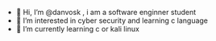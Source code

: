 - 👋 Hi, I’m @danvosk , i am a software enginner student
- 👀 I’m interested in cyber security and learning c language
- 🌱 I’m currently learning c or kali linux


<!---
danvosk/danvosk is a ✨ special ✨ repository because its `README.md` (this file) appears on your GitHub profile.
You can click the Preview link to take a look at your changes.
--->
